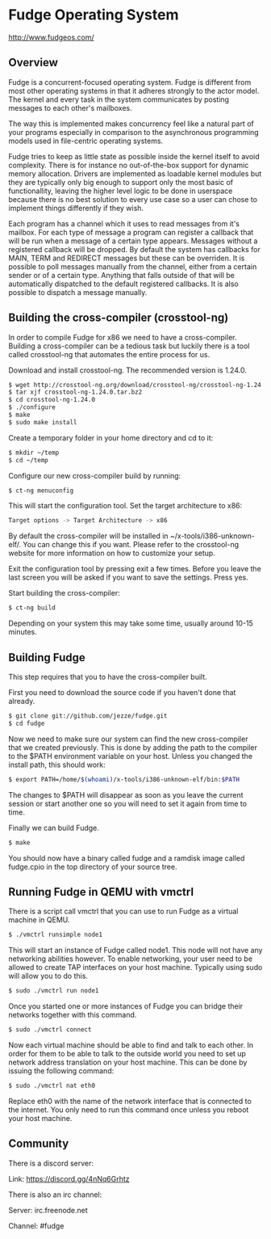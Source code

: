 # Fudge Operating System

http://www.fudgeos.com/

## Overview

Fudge is a concurrent-focused operating system. Fudge is different from most
other operating systems in that it adheres strongly to the actor model. The
kernel and every task in the system communicates by posting messages to each
other's mailboxes.

The way this is implemented makes concurrency feel like a natural part of your
programs especially in comparison to the asynchronous programming models used in
file-centric operating systems.

Fudge tries to keep as little state as possible inside the kernel itself to
avoid complexity. There is for instance no out-of-the-box support for dynamic
memory allocation. Drivers are implemented as loadable kernel modules but they
are typically only big enough to support only the most basic of functionallity,
leaving the higher level logic to be done in userspace because there is no best
solution to every use case so a user can chose to implement things differently
if they wish.

Each program has a channel which it uses to read messages from it's mailbox. For
each type of message a program can register a callback that will be run when a
message of a certain type appears. Messages without a registered callback will
be dropped. By default the system has callbacks for MAIN, TERM and REDIRECT
messages but these can be overriden. It is possible to poll messages manually
from the channel, either from a certain sender or of a certain type. Anything
that falls outside of that will be automatically dispatched to the default
registered callbacks. It is also possible to dispatch a message manually.

## Building the cross-compiler (crosstool-ng)

In order to compile Fudge for x86 we need to have a cross-compiler. Building a
cross-compiler can be a tedious task but luckily there is a tool called
crosstool-ng that automates the entire process for us.

Download and install crosstool-ng. The recommended version is 1.24.0.

```sh
$ wget http://crosstool-ng.org/download/crosstool-ng/crosstool-ng-1.24.0.tar.bz2
$ tar xjf crosstool-ng-1.24.0.tar.bz2
$ cd crosstool-ng-1.24.0
$ ./configure
$ make
$ sudo make install
```

Create a temporary folder in your home directory and cd to it:

```sh
$ mkdir ~/temp
$ cd ~/temp
```

Configure our new cross-compiler build by running:

```sh
$ ct-ng menuconfig
```

This will start the configuration tool. Set the target architecture to x86:

```sh
Target options -> Target Architecture -> x86
```

By default the cross-compiler will be installed in ~/x-tools/i386-unknown-elf/.
You can change this if you want. Please refer to the crosstool-ng website for
more information on how to customize your setup.

Exit the configuration tool by pressing exit a few times. Before you leave the
last screen you will be asked if you want to save the settings. Press yes.

Start building the cross-compiler:

```sh
$ ct-ng build
```

Depending on your system this may take some time, usually around 10-15 minutes.

## Building Fudge

This step requires that you to have the cross-compiler built.

First you need to download the source code if you haven't done that already.

```sh
$ git clone git://github.com/jezze/fudge.git
$ cd fudge
```

Now we need to make sure our system can find the new cross-compiler that we
created previously. This is done by adding the path to the compiler to the
$PATH environment variable on your host. Unless you changed the install path,
this should work:

```sh
$ export PATH=/home/$(whoami)/x-tools/i386-unknown-elf/bin:$PATH
```

The changes to $PATH will disappear as soon as you leave the current session or
start another one so you will need to set it again from time to time.

Finally we can build Fudge.

```sh
$ make
```

You should now have a binary called fudge and a ramdisk image called fudge.cpio
in the top directory of your source tree.

## Running Fudge in QEMU with vmctrl

There is a script call vmctrl that you can use to run Fudge as a virtual
machine in QEMU.

```sh
$ ./vmctrl runsimple node1
```

This will start an instance of Fudge called node1. This node will not have any
networking abilities however. To enable networking, your user need to be
allowed to create TAP interfaces on your host machine. Typically using sudo
will allow you to do this.

```sh
$ sudo ./vmctrl run node1
```

Once you started one or more instances of Fudge you can bridge their networks
together with this command.

```sh
$ sudo ./vmctrl connect
```

Now each virtual machine should be able to find and talk to each other. In
order for them to be able to talk to the outside world you need to set up
network address translation on your host machine. This can be done by issuing
the following command:

```sh
$ sudo ./vmctrl nat eth0
```

Replace eth0 with the name of the network interface that is connected to the
internet. You only need to run this command once unless you reboot your host
machine.

## Community

There is a discord server:

Link: https://discord.gg/4nNq6Grhtz

There is also an irc channel:

Server: irc.freenode.net

Channel: #fudge

